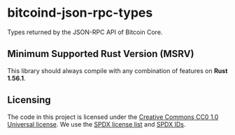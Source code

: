 # bitcoind-json-rpc-types

Types returned by the JSON-RPC API of Bitcoin Core.

## Minimum Supported Rust Version (MSRV)

This library should always compile with any combination of features on **Rust 1.56.1**.

## Licensing

The code in this project is licensed under the [Creative Commons CC0 1.0 Universal license](LICENSE).
We use the [SPDX license list](https://spdx.org/licenses/) and [SPDX IDs](https://spdx.dev/ids/).
